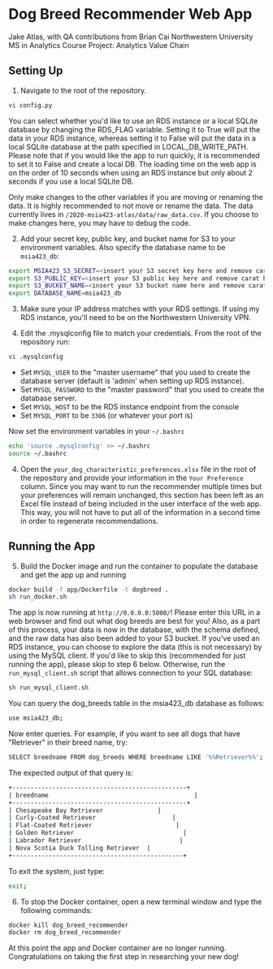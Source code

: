 # Dog Breed Recommender Web App
Jake Atlas, with QA contributions from Brian Cai
Northwestern University MS in Analytics Course Project: Analytics Value Chain

## Setting Up
1) Navigate to the root of the repository. 
```bash
vi config.py 
```
You can select whether you'd like to use an RDS instance or a local SQLite database by changing the RDS_FLAG variable. Setting it to True will put the data in your RDS instance, whereas setting it to False will put the data in a local SQLite database at the path specified in LOCAL_DB_WRITE_PATH. Please note that if you would like the app to run quickly, it is recommended to set it to False and create a local DB. The loading time on the web app is on the order of 10 seconds when using an RDS instance but only about 2 seconds if you use a local SQLite DB.

Only make changes to the other variables if you are moving or renaming the data. It is highly recommended to not move or rename the data. The data currently lives in `/2020-msia423-atlas/data/raw_data.csv`. If you choose to make changes here, you may have to debug the code.

2) Add your secret key, public key, and bucket name for S3 to your environment variables. Also specify the database name to be `msia423_db`:
```bash
export MSIA423_S3_SECRET=<insert your S3 secret key here and remove carat brackets>
export S3_PUBLIC_KEY=<insert your S3 public key here and remove carat brackets>
export S3_BUCKET_NAME=<insert your S3 bucket name here and remove carat brackets>
export DATABASE_NAME=msia423_db
```

3) Make sure your IP address matches with your RDS settings. If using my RDS instance, you'll need to be on the Northwestern University VPN.

4) Edit the .mysqlconfig file to match your credentials. From the root of the repository run:
```bash
vi .mysqlconfig
```

* Set `MYSQL_USER` to the "master username" that you used to create the database server (default is 'admin' when setting up RDS instance).
* Set `MYSQL_PASSWORD` to the "master password" that you used to create the database server.
* Set `MYSQL_HOST` to be the RDS instance endpoint from the console
* Set `MYSQL_PORT` to be `3306` (or whatever your port is)

Now set the environment variables in your `~/.bashrc`

```bash
echo 'source .mysqlconfig' >> ~/.bashrc
source ~/.bashrc
```

4) Open the `your_dog_characteristic_preferences.xlsx` file in the root of the repository and provide your information in the `Your Preference` column. Since you may want to run the recommender multiple times but your preferences will remain unchanged, this section has been left as an Excel file instead of being included in the user interface of the web app. This way, you will not have to put all of the information in a second time in order to regenerate recommendations.

## Running the App
5) Build the Docker image and run the container to populate the database and get the app up and running
```bash
docker build -f app/Dockerfile -t dogbreed .
sh run_docker.sh
```

The app is now running at `http://0.0.0.0:5000/`! Please enter this URL in a web browser and find out what dog breeds are best for you! Also, as a part of this process, your data is now in the database, with the schema defined, and the raw data has also been added to your S3 bucket. If you've used an RDS instance, you can choose to explore the data (this is not necessary) by using the MySQL client. If you'd like to skip this (recommended for just running the app), please skip to step 6 below. Otherwise, run the `run_mysql_client.sh` script that allows connection to your SQL database:

```bash
sh run_mysql_client.sh
```

You can query the dog_breeds table in the msia423_db database as follows:

```bash
use msia423_db;
```
Now enter queries. For example, if you want to see all dogs that have "Retriever" in their breed name, try:
```bash
SELECT breedname FROM dog_breeds WHERE breedname LIKE '%%Retriever%%';
```
The expected output of that query is:
```bash
+------------------------------------------------+
| breedname                                        |
+------------------------------------------------+
| Chesapeake Bay Retriever               |
| Curly-Coated Retriever                     |
| Flat-Coated Retriever                       |
| Golden Retriever                              |
| Labrador Retriever                           |
| Nova Scotia Duck Tolling Retriever  |
+-----------------------------------------------+
```

To exit the system, just type:
```bash
exit;
```

6) To stop the Docker container, open a new terminal window and type the following commands:
```bash
docker kill dog_breed_recommender
docker rm dog_breed_recommender
```

At this point the app and Docker container are no longer running. Congratulations on taking the first step in researching your new dog!

